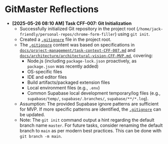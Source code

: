 # GitMaster Reflections

- **[2025-05-26 08:10 AM] Task CFF-007: Git Initialization**
    - Successfully initialized Git repository in the project root (`/home/jack-friendly/personal-repos/chrome-form-filler`) using `git init`.
    - Created a [`.gitignore`](.gitignore:1) file in the project root.
    - The [`.gitignore`](.gitignore:1) content was based on specifications in [`docs/project-management/task-context-CFF-007.md`](docs/project-management/task-context-CFF-007.md:1) and [`docs/architecture/architectural-vision-CFF-MVP.md`](docs/architecture/architectural-vision-CFF-MVP.md:1), covering:
        - Node.js (including `package-lock.json` proactively, as `package.json` was recently added)
        - OS-specific files
        - IDE and editor files
        - Build artifacts/packaged extension files
        - Local environment files (e.g., `.env`)
        - Common Supabase local development temporary/log files (e.g., `supabase/temp/`, `supabase/.branches/`, `supabase/**/*.log`).
    - Assumption: The provided Supabase ignore patterns are sufficient for MVP. If more specific patterns are identified, the [`.gitignore`](.gitignore:1) can be updated.
    - Note: The `git init` command output a hint regarding the default branch name `master`. For future tasks, consider renaming the default branch to `main` as per modern best practices. This can be done with `git branch -m main`.